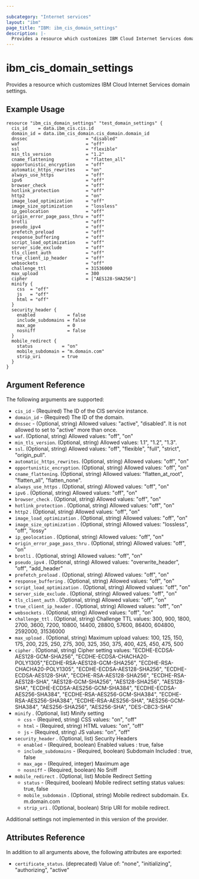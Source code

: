```yaml
---

subcategory: "Internet services"
layout: "ibm"
page_title: "IBM: ibm_cis_domain_settings"
description: |-
  Provides a resource which customizes IBM Cloud Internet Services domain settings.
---
```


# ibm_cis_domain_settings

Provides a resource which customizes IBM Cloud Internet Services domain settings.

## Example Usage

```hcl
resource "ibm_cis_domain_settings" "test_domain_settings" {
  cis_id    = data.ibm_cis.cis.id
  domain_id = data.ibm_cis_domain.cis_domain.domain_id
  dnssec                      = "disabled"
  waf                         = "off"
  ssl                         = "flexible"
  min_tls_version             = "1.2"
  cname_flattening            = "flatten_all"
  opportunistic_encryption    = "off"
  automatic_https_rewrites    = "on"
  always_use_https            = "off"
  ipv6                        = "off"
  browser_check               = "off"
  hotlink_protection          = "off"
  http2                       = "on"
  image_load_optimization     = "off"
  image_size_optimization     = "lossless"
  ip_geolocation              = "off"
  origin_error_page_pass_thru = "off"
  brotli                      = "off"
  pseudo_ipv4                 = "off"
  prefetch_preload            = "off"
  response_buffering          = "off"
  script_load_optimization    = "off"
  server_side_exclude         = "off"
  tls_client_auth             = "off"
  true_client_ip_header       = "off"
  websockets                  = "off"
  challenge_ttl               = 31536000
  max_upload                  = 300
  cipher                      = ["AES128-SHA256"]
  minify {
    css  = "off"
    js   = "off"
    html = "off"
  }
  security_header {
    enabled            = false
    include_subdomains = false
    max_age            = 0
    nosniff            = false
  }
  mobile_redirect {
    status           = "on"
    mobile_subdomain = "m.domain.com"
    strip_uri        = true
  }
}
```

## Argument Reference

The following arguments are supported:

- `cis_id` - (Required) The ID of the CIS service instance.
- `domain_id` - (Required) The ID of the domain.
- `dnssec` - (Optional, string) Allowed values: "active", "disabled". It is not allowed to set to "active" more than once.
- `waf`. (Optional, string) Allowed values: "off", "on"
- `min_tls_version`. (Optional, string) Allowed values: 1.1", "1.2", "1.3".
- `ssl`. (Optional, string) Allowed values: "off", "flexible", "full", "strict", "origin_pull".
- `automatic_https_rewrites`. (Optional, string) Allowed values: "off", "on"
- `opportunistic_encryption`. (Optional, string) Allowed values: "off", "on"
- `cname_flattening`. (Optional, string) Allowed values: "flatten_at_root", "flatten_all", "flatten_none".
- `always_use_https` . (Optional, string) Allowed values: "off", "on"
- `ipv6` . (Optional, string) Allowed values: "off", "on"
- `browser_check` . (Optional, string) Allowed values: "off", "on"
- `hotlink_protection` . (Optional, string) Allowed values: "off", "on"
- `http2` . (Optional, string) Allowed values: "off", "on"
- `image_load_optimization` . (Optional, string) Allowed values: "off", "on"
- `image_size_optimization` . (Optional, string) Allowed values: "lossless", "off", "lossy"
- `ip_geolocation` . (Optional, string) Allowed values: "off", "on"
- `origin_error_page_pass_thru` . (Optional, string) Allowed values: "off", "on"
- `brotli` . (Optional, string) Allowed values: "off", "on"
- `pseudo_ipv4` . (Optional, string) Allowed values: "overwrite_header", "off", "add_header"
- `prefetch_preload` . (Optional, string) Allowed values: "off", "on"
- `response_buffering` . (Optional, string) Allowed values: "off", "on"
- `script_load_optimization` . (Optional, string) Allowed values: "off", "on"
- `server_side_exclude` . (Optional, string) Allowed values: "off", "on"
- `tls_client_auth` . (Optional, string) Allowed values: "off", "on"
- `true_client_ip_header` . (Optional, string) Allowed values: "off", "on"
- `websockets` . (Optional, string) Allowed values: "off", "on"
- `challenge_ttl` . (Optional, string) Challenge TTL values: 300, 900, 1800, 2700, 3600, 7200, 10800, 14400, 28800, 57600, 86400, 604800, 2592000, 31536000
- `max_upload` . (Optional, string) Maximum upload values: 100, 125, 150, 175, 200, 225, 250, 275, 300, 325, 350, 375, 400, 425, 450, 475, 500
- `cipher` . (Optional, string) Cipher setting values: "ECDHE-ECDSA-AES128-GCM-SHA256", "ECDHE-ECDSA-CHACHA20-POLY1305","ECDHE-RSA-AES128-GCM-SHA256", "ECDHE-RSA-CHACHA20-POLY1305", "ECDHE-ECDSA-AES128-SHA256", "ECDHE-ECDSA-AES128-SHA", "ECDHE-RSA-AES128-SHA256", "ECDHE-RSA-AES128-SHA", "AES128-GCM-SHA256", "AES128-SHA256", "AES128-SHA", "ECDHE-ECDSA-AES256-GCM-SHA384", "ECDHE-ECDSA-AES256-SHA384", "ECDHE-RSA-AES256-GCM-SHA384", "ECDHE-RSA-AES256-SHA384", "ECDHE-RSA-AES256-SHA", "AES256-GCM-SHA384", "AES256-SHA256", "AES256-SHA", "DES-CBC3-SHA"
- `minify` . (Optional, list) Minify setting
  - `css` - (Required, string) CSS values: "on", "off"
  - `html` - (Required, string) HTML values: "on", "off"
  - `js` - (Required, string) JS values: "on", "off"
- `security_header` . (Optional, list) Security Headers
  - `enabled` - (Required, boolean) Enabled values : true, false
  - `include_subdomains` - (Required, boolean) Subdomain Included : true, false
  - `max_age` - (Required, integer) Maximum age
  - `nosniff` - (Required, boolean) No Sniff
- `mobile_redirect` . (Optional, list) Mobile Redirect Setting
  - `status` - (Required, boolean) Mobile redirect setting status values: true, false
  - `mobile_subdomain` . (Optional, string) Mobile redirect subdomain. Ex. m.domain.com
  - `strip_uri` . (Optional, boolean) Strip URI for mobile redirect.

Additional settings not implemented in this version of the provider.

## Attributes Reference

In addition to all arguments above, the following attributes are exported:

- `certificate_status`. (deprecated) Value of: "none", "initializing", "authorizing", "active"
